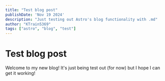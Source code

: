 ```yaml
---
title: "Test blog post"
publishDate: 'Nov 19 2024'
description: "Just testing out Astro's blog functionality with .md"
author: "KTrain5369"
tags: ["astro", "blog", "test"]
---
```


# Test blog post

Welcome to my new blog! It's just being test out (for now) but I hope I can get it working!
